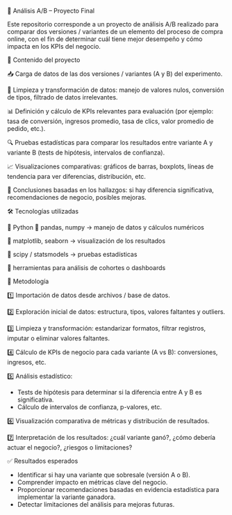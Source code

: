 🤔 Análisis A/B – Proyecto Final

Este repositorio corresponde a un proyecto de análisis A/B realizado para comparar dos versiones / variantes de un elemento del proceso de compra online, con el fin de determinar cuál tiene mejor desempeño y cómo impacta en los KPIs del negocio.

📂 Contenido del proyecto

📥 Carga de datos de las dos versiones / variantes (A y B) del experimento.

🧹 Limpieza y transformación de datos: manejo de valores nulos, conversión de tipos, filtrado de datos irrelevantes.

📊 Definición y cálculo de KPIs relevantes para evaluación (por ejemplo: tasa de conversión, ingresos promedio, tasa de clics, valor promedio de pedido, etc.).

🔍 Pruebas estadísticas para comparar los resultados entre variante A y variante B (tests de hipótesis, intervalos de confianza).

📈 Visualizaciones comparativas: gráficos de barras, boxplots, líneas de tendencia para ver diferencias, distribución, etc.

📝 Conclusiones basadas en los hallazgos: si hay diferencia significativa, recomendaciones de negocio, posibles mejoras.

🛠 Tecnologías utilizadas

🐍 Python
🔹 pandas, numpy → manejo de datos y cálculos numéricos

🔹 matplotlib, seaborn → visualización de los resultados

🔹 scipy / statsmodels → pruebas estadísticas

🔹 herramientas para análisis de cohortes o dashboards

🔎 Metodología

1️⃣ Importación de datos desde archivos / base de datos.

2️⃣ Exploración inicial de datos: estructura, tipos, valores faltantes y outliers.

3️⃣ Limpieza y transformación: estandarizar formatos, filtrar registros, imputar o eliminar valores faltantes.

4️⃣ Cálculo de KPIs de negocio para cada variante (A vs B): conversiones, ingresos, etc.

5️⃣ Análisis estadístico:
- Tests de hipótesis para determinar si la diferencia entre A y B es significativa.
- Cálculo de intervalos de confianza, p-valores, etc.
  
6️⃣ Visualización comparativa de métricas y distribución de resultados.

7️⃣ Interpretación de los resultados: ¿cuál variante ganó?, ¿cómo debería actuar el negocio?, ¿riesgos o limitaciones?

✅ Resultados esperados

- Identificar si hay una variante que sobresale (versión A o B).
- Comprender impacto en métricas clave del negocio.
- Proporcionar recomendaciones basadas en evidencia estadística para implementar la variante ganadora.
- Detectar limitaciones del análisis para mejoras futuras.


